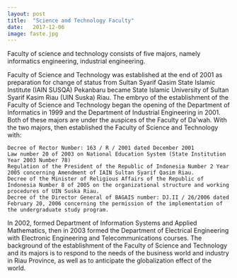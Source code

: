 ```yaml
---
layout: post
title:  "Science and Technology Faculty"
date:   2017-12-06
image: faste.jpg
---
```


<p class="intro"><span class="dropcap">F</span>aculty of science and technology consists of five majors, namely informatics engineering, industrial engineering.</p>
  
Faculty of Science and Technology was established at the end of 2001 as preparation for change of status from Sultan Syarif Qasim State Islamic Institute (IAIN SUSQA) Pekanbaru became State Islamic University of Sultan Syarif Kasim Riau (UIN Suska) Riau. The embryo of the establishment of the Faculty of Science and Technology began the opening of the Department of Informatics in 1999 and the Department of Industrial Engineering in 2001. Both of these majors are under the auspices of the Faculty of Da'wah. With the two majors, then established the Faculty of Science and Technology with:

    Decree of Rector Number: 163 / R / 2001 dated December 2001
    Law number 20 of 2003 on National Education System (State Institution Year 2003 Number 78)
    Regulation of the President of the Republic of Indonesia Number 2 Year 2005 concerning Amendment of IAIN Sultan Syarif Qasim Riau.
    Decree of the Minister of Religious Affairs of the Republic of Indonesia Number 8 of 2005 on the organizational structure and working procedures of UIN Suska Riau.
    Decree of the Director General of BAGAIS number: DJ.II / 26/2006 dated February 20, 2006 concerning the permission of the implementation of the undergraduate study program.

In 2002, formed Department of Information Systems and Applied Mathematics, then in 2003 formed the Department of Electrical Engineering with Electronic Engineering and Telecommunications courses. The background of the establishment of the Faculty of Science and Technology and its majors is to respond to the needs of the business world and industry in Riau Province, as well as to anticipate the globalization effect of the world.
